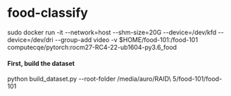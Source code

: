 # food-classify


sudo docker run -it --network=host --shm-size=20G --device=/dev/kfd --device=/dev/dri --group-add video -v $HOME/food-101:/food-101 computecqe/pytorch:rocm27-RC4-22-ub1604-py3.6_food

#### First, build the dataset
python build_dataset.py --root-folder /media/auro/RAID\ 5/food-101/food-101
